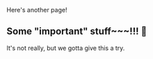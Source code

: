 Here's another page!

## Some "important" stuff~~~!!! 🥳

It's not really, but we gotta give this a try.